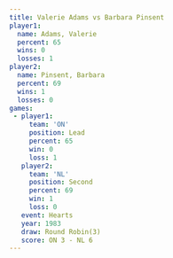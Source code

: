 ```yaml
---
title: Valerie Adams vs Barbara Pinsent
player1:                
  name: Adams, Valerie  
  percent: 65           
  wins: 0               
  losses: 1             
player2:                
  name: Pinsent, Barbara
  percent: 69           
  wins: 1               
  losses: 0             
games:
 - player1:        
     team: 'ON'    
     position: Lead
     percent: 65   
     win: 0        
     loss: 1       
   player2:          
     team: 'NL'      
     position: Second
     percent: 69     
     win: 1          
     loss: 0         
   event: Hearts       
   year: 1983          
   draw: Round Robin(3)
   score: ON 3 - NL 6  
---
```

